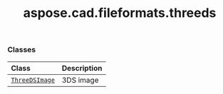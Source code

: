 ﻿---
title: aspose.cad.fileformats.threeds
second_title: Aspose.CAD for Python via .NET API References
description: 
type: docs
weight: 10
url: /python-net/aspose.cad.fileformats.threeds/
is_root: false
---



### Classes
| Class | Description |
| :- | :- |
| [`ThreeDSImage`](/cad/python-net/aspose.cad.fileformats.threeds/threedsimage) | 3DS image |


